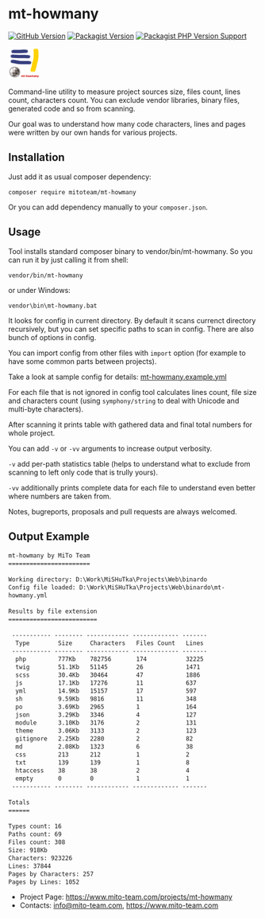 # mt-howmany

[![GitHub Version](https://img.shields.io/github/v/release/mitoteam/mt-howmany?style=flat-square&logo=github)](https://github.com/mitoteam/mt-howmany)
[![Packagist Version](https://img.shields.io/packagist/v/mitoteam/mt-howmany?include_prereleases&style=flat-square&logo=packagist)](https://packagist.org/packages/mitoteam/mt-howmany)
[![Packagist PHP Version Support](https://img.shields.io/packagist/php-v/mitoteam/mt-howmany?style=flat-square&logo=php)](https://github.com/mitoteam/mt-howmany)

<img src="https://github.com/mitoteam/mt-howmany/blob/main/graphics/logo.png" height="64" />

Command-line utility to measure project sources size, files count, lines count, characters count. You can exclude vendor libraries, binary files, generated code and so from scanning.

Our goal was to understand how many code characters, lines and pages were written by our own hands for various projects.

## Installation

Just add it as usual composer dependency:

```
composer require mitoteam/mt-howmany
```

Or you can add dependency manually to your `composer.json`.

## Usage

Tool installs standard composer binary to vendor/bin/mt-howmany. So you can run it by just calling it from shell:

```
vendor/bin/mt-howmany
```

or under Windows:
```
vendor\bin\mt-howmany.bat
```

It looks for config in current directory. By default it scans currenct directory recursively, but you can set specific paths to scan in config. There are also bunch of options in config.

You can import config from other files with `import` option (for example to have some common parts between projects).

Take a look at sample config for details: [mt-howmany.example.yml](mt-howmany.example.yml)

For each file that is not ignored in config tool calculates lines count, file size and characters count (using `symphony/string` to deal with Unicode and multi-byte characters).

After scanning it prints table with gathered data and final total numbers for whole project. 

You can add `-v` or `-vv` arguments to increase output verbosity.

`-v` add per-path statistics table (helps to understand what to exclude from scanning to left only code that is trully yours).

`-vv` additionally prints complete data for each file to understand even better where numbers are taken from. 

Notes, bugreports, proposals and pull requests are always welcomed.

## Output Example

```
mt-howmany by MiTo Team
=======================

Working directory: D:\Work\MiSHuTka\Projects\Web\binardo
Config file loaded: D:\Work\MiSHuTka\Projects\Web\binardo\mt-howmany.yml

Results by file extension
=========================

 ----------- -------- ------------ ------------- -------
  Type        Size     Characters   Files Count   Lines
 ----------- -------- ------------ ------------- -------
  php         777Kb    782756       174           32225
  twig        51.1Kb   51145        26            1471
  scss        30.4Kb   30464        47            1886
  js          17.1Kb   17276        11            637
  yml         14.9Kb   15157        17            597
  sh          9.59Kb   9816         11            348
  po          3.69Kb   2965         1             164
  json        3.29Kb   3346         4             127
  module      3.10Kb   3176         2             131
  theme       3.06Kb   3133         2             123
  gitignore   2.25Kb   2280         2             82
  md          2.08Kb   1323         6             38
  css         213      212          1             2
  txt         139      139          1             8
  htaccess    38       38           2             4
  empty       0        0            1             1
 ----------- -------- ------------ ------------- -------

Totals
======

Types count: 16
Paths count: 69
Files count: 308
Size: 918Kb
Characters: 923226
Lines: 37844
Pages by Characters: 257
Pages by Lines: 1052
```

* Project Page: https://www.mito-team.com/projects/mt-howmany
* Contacts: info@mito-team.com, https://www.mito-team.com
